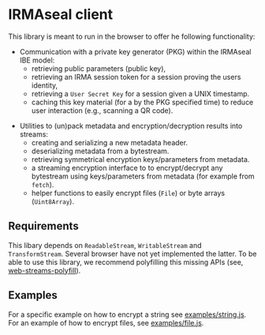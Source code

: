 # IRMAseal client

This library is meant to run in the browser to offer he following functionality:

- Communication with a private key generator (PKG) within the IRMAseal IBE model:
  - retrieving public parameters (public key),
  - retrieving an IRMA session token for a session proving the users identity,
  - retrieving a `User Secret Key` for a session given a UNIX timestamp.
  - caching this key material (for a by the PKG specified time) to reduce user interaction (e.g., scanning a QR code).

* Utilities to (un)pack metadata and encryption/decryption results into streams:
  - creating and serializing a new metadata header.
  - deserializing metadata from a bytestream.
  - retrieving symmetrical encryption keys/parameters from metadata.
  - a streaming encryption interface to to encrypt/decrypt any bytestream using keys/parameters from metadata (for example from `fetch`).
  - helper functions to easily encrypt files (`File`) or byte arrays (`Uint8Array`).

## Requirements

This libary depends on `ReadableStream`, `WritableStream` and `TransformStream`. Several browser have not yet implemented the latter.
To be able to use this library, we recommend polyfilling this missing APIs (see, [web-streams-polyfill](https://github.com/MattiasBuelens/web-streams-polyfill)).

## Examples

For a specific example on how to encrypt a string see [examples/string.js](./examples/string.js).
For an example of how to encrypt files, see [examples/file.js](./examples/file.js).
